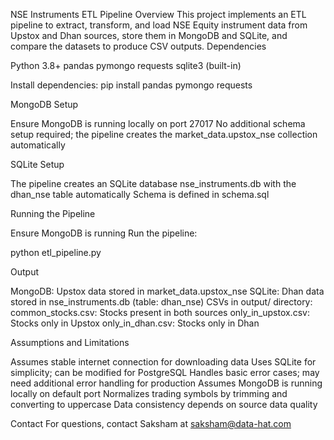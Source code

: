 NSE Instruments ETL Pipeline
Overview
This project implements an ETL pipeline to extract, transform, and load NSE Equity instrument data from Upstox and Dhan sources, store them in MongoDB and SQLite, and compare the datasets to produce CSV outputs.
Dependencies

Python 3.8+
pandas
pymongo
requests
sqlite3 (built-in)

Install dependencies:
pip install pandas pymongo requests

MongoDB Setup

Ensure MongoDB is running locally on port 27017
No additional schema setup required; the pipeline creates the market_data.upstox_nse collection automatically

SQLite Setup

The pipeline creates an SQLite database nse_instruments.db with the dhan_nse table automatically
Schema is defined in schema.sql

Running the Pipeline

Ensure MongoDB is running
Run the pipeline:

python etl_pipeline.py

Output

MongoDB: Upstox data stored in market_data.upstox_nse
SQLite: Dhan data stored in nse_instruments.db (table: dhan_nse)
CSVs in output/ directory:
common_stocks.csv: Stocks present in both sources
only_in_upstox.csv: Stocks only in Upstox
only_in_dhan.csv: Stocks only in Dhan



Assumptions and Limitations

Assumes stable internet connection for downloading data
Uses SQLite for simplicity; can be modified for PostgreSQL
Handles basic error cases; may need additional error handling for production
Assumes MongoDB is running locally on default port
Normalizes trading symbols by trimming and converting to uppercase
Data consistency depends on source data quality

Contact
For questions, contact Saksham at saksham@data-hat.com
